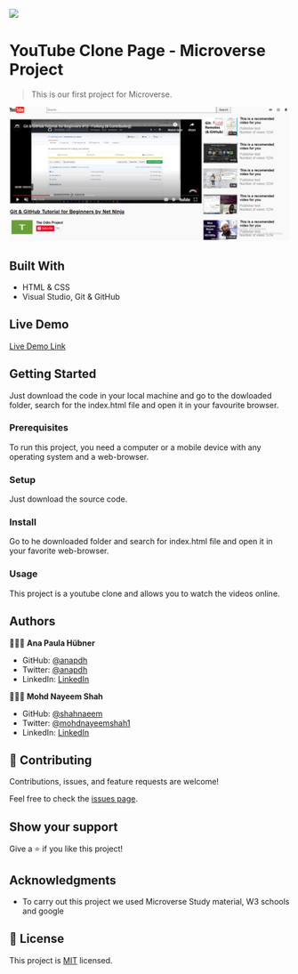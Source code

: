 ![](https://img.shields.io/badge/Microverse-blueviolet)


# YouTube Clone Page - Microverse Project

> This is our first project for Microverse.

![screenshot](./assets/SCREENSHOT.png)


## Built With

- HTML & CSS
- Visual Studio, Git & GitHub


## Live Demo

[Live Demo Link](https://anapdh.github.io/YouTubeClonePage/)

## Getting Started

Just download the code in your local machine and go to the dowloaded folder,
search for the index.html file and open it in your favourite browser.

### Prerequisites
To run this project, you need a computer or a mobile device with any operating system and a web-browser.
### Setup
Just download the source code.
### Install
Go to he downloaded folder and search for index.html file and open it in your favorite web-browser.
### Usage
This project is a youtube clone and allows you to watch the videos online.
## Authors

👩🏼‍💻 **Ana Paula Hübner**

- GitHub: [@anapdh](https://github.com/anapdh)
- Twitter: [@anapdh](https://twitter.com/anapdh)
- LinkedIn: [LinkedIn](https://www.linkedin.com/in/ana-paula-hübner-7a9484181)

👨🏻‍💻 **Mohd Nayeem Shah**

- GitHub: [@shahnaeem](https://github.com/shahnaeem)
- Twitter: [@mohdnayeemshah1](https://twitter.com/MOHDNAYEEMSHAH1)
- LinkedIn: [LinkedIn](https://linkedin.com/in/mohd-nayeem-shah-97a590152)


## 🤝 Contributing

Contributions, issues, and feature requests are welcome!

Feel free to check the [issues page](https://github.com/anapdh/YouTubeClonePage/issues).


## Show your support

Give a ⭐️ if you like this project!

## Acknowledgments

- To carry out this project we used Microverse Study material, W3 schools and google


## 📝 License

This project is [MIT](https://mit-license.org/) licensed.
